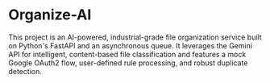 # Organize-AI
This project is an AI-powered, industrial-grade file organization service built on Python's FastAPI and an asynchronous queue. It leverages the Gemini API for intelligent, content-based file classification and features a mock Google OAuth2 flow, user-defined rule processing, and robust duplicate detection.
